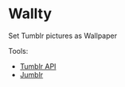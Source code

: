 # Wallty

Set Tumblr pictures as Wallpaper

Tools:
* [Tumblr API](https://www.tumblr.com/docs/en/api/v2)
* [Jumblr](https://github.com/tumblr/jumblr)

